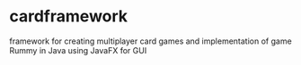 # cardframework
framework for creating multiplayer card games and implementation of game Rummy in Java using JavaFX for GUI
